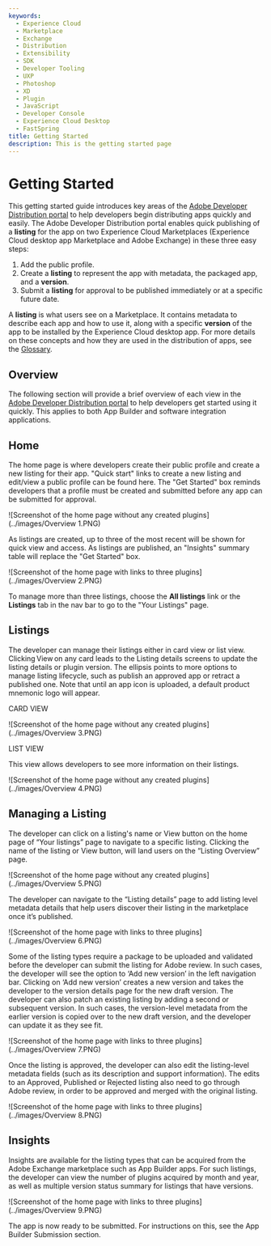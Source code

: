 ```yaml
---
keywords:
  - Experience Cloud
  - Marketplace
  - Exchange
  - Distribution
  - Extensibility
  - SDK
  - Developer Tooling
  - UXP
  - Photoshop
  - XD
  - Plugin
  - JavaScript
  - Developer Console
  - Experience Cloud Desktop
  - FastSpring
title: Getting Started
description: This is the getting started page
---
```


# Getting Started

This getting started guide introduces key areas of the [Adobe Developer Distribution portal](/distribute/home) to help developers begin distributing apps quickly and easily. The Adobe Developer Distribution portal enables quick publishing  of a **listing** for the app on two Experience Cloud Marketplaces (Experience Cloud desktop app Marketplace and Adobe Exchange) in these three easy steps:

1. Add the public profile.
2. Create a **listing** to represent the app with metadata, the packaged app, and a **version**.
3. Submit a **listing** for approval to be published immediately or at a specific future date.

<InlineAlert slots="text" variant="help"/>

A **listing** is what users see on a Marketplace. It contains metadata to describe each app and how to use it, along with a specific **version** of the app to be installed by the Experience Cloud desktop app. For more details on these concepts and how they are used in the distribution of apps, see the [Glossary](./glossary.md).

## Overview

The following section will provide a brief overview of each view in the [Adobe Developer Distribution portal](/distribute/home) to help developers get started using it quickly. This applies to both App Builder and software integration applications. 

## Home

The home page is where developers create their public profile and create a new listing for their app. "Quick start" links to create a new listing and edit/view a public profile can be found here. The "Get Started" box reminds developers that a profile must be created and submitted before any app can be submitted for approval.

![Screenshot of the home page without any created plugins](../images/Overview 1.PNG)

As listings are created, up to three of the most recent will be shown for quick view and access. As listings are published, an "Insights" summary table will replace the "Get Started" box. 

![Screenshot of the home page with links to three plugins](../images/Overview 2.PNG)

To manage more than three listings, choose the **All listings** link or the **Listings** tab in the nav bar to go to the "Your Listings" page.

## Listings

The developer can manage their listings either in card view or list view. Clicking View on any card leads to the Listing details screens to update the listing details or plugin version. The ellipsis points to more options to manage listing lifecycle, such as publish an approved app or retract a published one. Note that until an app icon is uploaded, a default product mnemonic logo will appear. 

CARD VIEW 

![Screenshot of the home page without any created plugins](../images/Overview 3.PNG)

LIST VIEW 

This view allows developers to see more information on their listings. 

![Screenshot of the home page without any created plugins](../images/Overview 4.PNG) 

## Managing a Listing 

The developer can click on a listing's name or View button on the home page of “Your listings” page to navigate to a specific listing. Clicking the name of the listing or View button, will land users on the “Listing Overview” page.  

![Screenshot of the home page without any created plugins](../images/Overview 5.PNG)

The developer can navigate to the “Listing details” page to add listing level metadata details that help users discover their listing in the marketplace once it’s published.  

![Screenshot of the home page with links to three plugins](../images/Overview 6.PNG)

Some of the listing types require a package to be uploaded and validated before the developer can submit the listing for Adobe review. In such cases, the developer will see the option to ‘Add new version’ in the left navigation bar. Clicking on ‘Add new version’ creates a new version and takes the developer to the version details page for the new draft version. The developer can also patch an existing listing by adding a second or subsequent version. In such cases, the version-level metadata from the earlier version is copied over to the new draft version, and the developer can update it as they see fit.  

![Screenshot of the home page with links to three plugins](../images/Overview 7.PNG)

Once the listing is approved, the developer can also edit the listing-level metadata fields (such as its description and support information). The edits to an Approved, Published or Rejected listing also need to go through Adobe review, in order to be approved and merged with the original listing.  

![Screenshot of the home page with links to three plugins](../images/Overview 8.PNG)

## Insights

Insights are available for the listing types that can be acquired from the Adobe Exchange marketplace such as App Builder apps. For such listings, the developer can view the number of plugins acquired by month and year, as well as multiple version status summary for listings that have versions. 

![Screenshot of the home page with links to three plugins](../images/Overview 9.PNG)

The app is now ready to be submitted. For instructions on this, see the App Builder Submission section.


